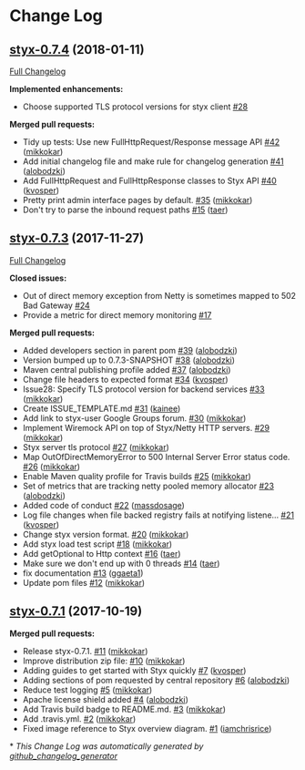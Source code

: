 # Change Log

## [styx-0.7.4](https://github.com/HotelsDotCom/styx/tree/styx-0.7.4) (2018-01-11)
[Full Changelog](https://github.com/HotelsDotCom/styx/compare/styx-0.7.3...styx-0.7.4)

**Implemented enhancements:**

- Choose supported TLS protocol versions for styx client [\#28](https://github.com/HotelsDotCom/styx/issues/28)

**Merged pull requests:**

- Tidy up tests: Use new FullHttpRequest/Response message API [\#42](https://github.com/HotelsDotCom/styx/pull/42) ([mikkokar](https://github.com/mikkokar))
- Add initial changelog file and make rule for changelog generation [\#41](https://github.com/HotelsDotCom/styx/pull/41) ([alobodzki](https://github.com/alobodzki))
- Add FullHttpRequest and FullHttpResponse classes to Styx API [\#40](https://github.com/HotelsDotCom/styx/pull/40) ([kvosper](https://github.com/kvosper))
- Pretty print admin interface pages by default. [\#35](https://github.com/HotelsDotCom/styx/pull/35) ([mikkokar](https://github.com/mikkokar))
- Don't try to parse the inbound request paths [\#15](https://github.com/HotelsDotCom/styx/pull/15) ([taer](https://github.com/taer))

## [styx-0.7.3](https://github.com/HotelsDotCom/styx/tree/styx-0.7.3) (2017-11-27)
[Full Changelog](https://github.com/HotelsDotCom/styx/compare/styx-0.7.1...styx-0.7.3)

**Closed issues:**

- Out of direct memory exception from Netty is sometimes mapped to 502 Bad Gateway [\#24](https://github.com/HotelsDotCom/styx/issues/24)
- Provide a metric for direct memory monitoring [\#17](https://github.com/HotelsDotCom/styx/issues/17)

**Merged pull requests:**

- Added developers section in parent pom [\#39](https://github.com/HotelsDotCom/styx/pull/39) ([alobodzki](https://github.com/alobodzki))
- Version bumped up to 0.7.3-SNAPSHOT [\#38](https://github.com/HotelsDotCom/styx/pull/38) ([alobodzki](https://github.com/alobodzki))
- Maven central publishing profile added [\#37](https://github.com/HotelsDotCom/styx/pull/37) ([alobodzki](https://github.com/alobodzki))
- Change file headers to expected format [\#34](https://github.com/HotelsDotCom/styx/pull/34) ([kvosper](https://github.com/kvosper))
- Issue28: Specify TLS protocol version for backend services [\#33](https://github.com/HotelsDotCom/styx/pull/33) ([mikkokar](https://github.com/mikkokar))
- Create ISSUE\_TEMPLATE.md [\#31](https://github.com/HotelsDotCom/styx/pull/31) ([kainee](https://github.com/kainee))
- Add link to styx-user Google Groups forum. [\#30](https://github.com/HotelsDotCom/styx/pull/30) ([mikkokar](https://github.com/mikkokar))
- Implement Wiremock API on top of Styx/Netty HTTP servers. [\#29](https://github.com/HotelsDotCom/styx/pull/29) ([mikkokar](https://github.com/mikkokar))
- Styx server tls protocol [\#27](https://github.com/HotelsDotCom/styx/pull/27) ([mikkokar](https://github.com/mikkokar))
- Map OutOfDirectMemoryError to 500 Internal Server Error status code. [\#26](https://github.com/HotelsDotCom/styx/pull/26) ([mikkokar](https://github.com/mikkokar))
- Enable Maven quality profile for Travis builds [\#25](https://github.com/HotelsDotCom/styx/pull/25) ([mikkokar](https://github.com/mikkokar))
- Set of metrics that are tracking netty pooled memory allocator [\#23](https://github.com/HotelsDotCom/styx/pull/23) ([alobodzki](https://github.com/alobodzki))
- Added code of conduct [\#22](https://github.com/HotelsDotCom/styx/pull/22) ([massdosage](https://github.com/massdosage))
- Log file changes when file backed registry fails at notifying listene… [\#21](https://github.com/HotelsDotCom/styx/pull/21) ([kvosper](https://github.com/kvosper))
- Change styx version format. [\#20](https://github.com/HotelsDotCom/styx/pull/20) ([mikkokar](https://github.com/mikkokar))
- Add styx load test script [\#18](https://github.com/HotelsDotCom/styx/pull/18) ([mikkokar](https://github.com/mikkokar))
- Add getOptional to Http context [\#16](https://github.com/HotelsDotCom/styx/pull/16) ([taer](https://github.com/taer))
- Make sure we don't end up with 0 threads [\#14](https://github.com/HotelsDotCom/styx/pull/14) ([taer](https://github.com/taer))
- fix documentation [\#13](https://github.com/HotelsDotCom/styx/pull/13) ([ggaeta1](https://github.com/ggaeta1))
- Update pom files [\#12](https://github.com/HotelsDotCom/styx/pull/12) ([mikkokar](https://github.com/mikkokar))

## [styx-0.7.1](https://github.com/HotelsDotCom/styx/tree/styx-0.7.1) (2017-10-19)
**Merged pull requests:**

- Release styx-0.7.1. [\#11](https://github.com/HotelsDotCom/styx/pull/11) ([mikkokar](https://github.com/mikkokar))
- Improve distribution zip file: [\#10](https://github.com/HotelsDotCom/styx/pull/10) ([mikkokar](https://github.com/mikkokar))
- Adding guides to get started with Styx quickly [\#7](https://github.com/HotelsDotCom/styx/pull/7) ([kvosper](https://github.com/kvosper))
- Adding sections of pom requested by central repository [\#6](https://github.com/HotelsDotCom/styx/pull/6) ([alobodzki](https://github.com/alobodzki))
- Reduce test logging [\#5](https://github.com/HotelsDotCom/styx/pull/5) ([mikkokar](https://github.com/mikkokar))
- Apache license shield added [\#4](https://github.com/HotelsDotCom/styx/pull/4) ([alobodzki](https://github.com/alobodzki))
- Add Travis build badge to README.md. [\#3](https://github.com/HotelsDotCom/styx/pull/3) ([mikkokar](https://github.com/mikkokar))
- Add .travis.yml. [\#2](https://github.com/HotelsDotCom/styx/pull/2) ([mikkokar](https://github.com/mikkokar))
- Fixed image reference to Styx overview diagram. [\#1](https://github.com/HotelsDotCom/styx/pull/1) ([iamchrisrice](https://github.com/iamchrisrice))



\* *This Change Log was automatically generated by [github_changelog_generator](https://github.com/skywinder/Github-Changelog-Generator)*